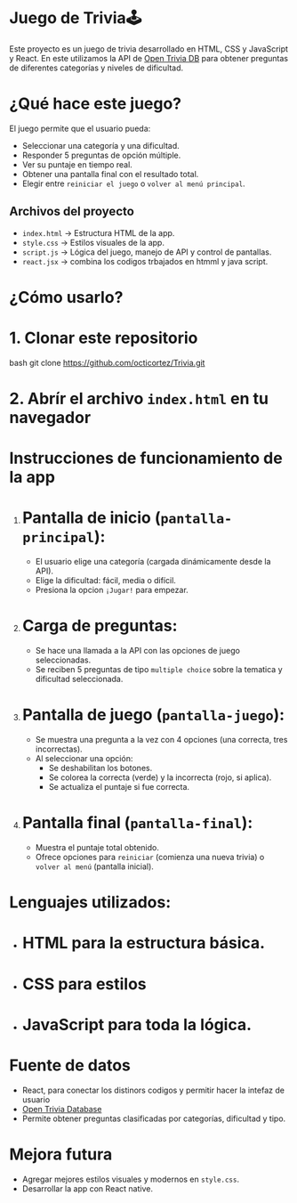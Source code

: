# Juego de Trivia🕹️

Este proyecto es un juego de trivia desarrollado en HTML, CSS y JavaScript y React. En este utilizamos la API de [Open Trivia DB](https://opentdb.com/) para obtener preguntas de diferentes categorías y niveles de dificultad.


# ¿Qué hace este juego?

El juego permite que el usuario pueda:
- Seleccionar una categoría y una dificultad.
- Responder 5 preguntas de opción múltiple.
- Ver su puntaje en tiempo real.
- Obtener una pantalla final con el resultado total.
- Elegir entre `reiniciar el juego` o `volver al menú principal`.


##  Archivos del proyecto

- `index.html` → Estructura HTML de la app.
- `style.css` → Estilos visuales de la app.
- `script.js` → Lógica del juego, manejo de API y control de pantallas.
- `react.jsx` → combina los codigos trbajados en htmml y java script.


# ¿Cómo usarlo?

# 1. Clonar este repositorio
bash 
git clone https://github.com/octicortez/Trivia.git


# 2. Abrír el archivo `index.html` en tu navegador


# Instrucciones de funcionamiento de la app

1. # Pantalla de inicio (`pantalla-principal`):
   - El usuario elige una categoría (cargada dinámicamente desde la API).
   - Elige la dificultad: fácil, media o difícil.
   - Presiona la opcion `¡Jugar!` para empezar.

2. # Carga de preguntas:
   - Se hace una llamada a la API con las opciones de juego seleccionadas.
   - Se reciben 5 preguntas de tipo `multiple choice` sobre la tematica y dificultad seleccionada.

3. # Pantalla de juego (`pantalla-juego`):
   - Se muestra una pregunta a la vez con 4 opciones (una correcta, tres incorrectas).
   - Al seleccionar una opción:
     - Se deshabilitan los botones.
     - Se colorea la correcta (verde) y la incorrecta (rojo, si aplica).
     - Se actualiza el puntaje si fue correcta.

4. # Pantalla final (`pantalla-final`):
   - Muestra el puntaje total obtenido.
   - Ofrece opciones para `reiniciar` (comienza una nueva trivia) o `volver al menú` (pantalla inicial).


# Lenguajes utilizados:

- # HTML para la estructura básica.
- # CSS para estilos 
- # JavaScript para toda la lógica.


# Fuente de datos

- React, para conectar los distinors codigos y permitir hacer la intefaz de usuario
- [Open Trivia Database](https://opentdb.com/)
- Permite obtener preguntas clasificadas por categorías, dificultad y tipo.


# Mejora futura

- Agregar mejores estilos visuales y modernos en `style.css`.
- Desarrollar la app con React native.